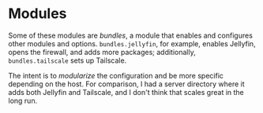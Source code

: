# Modules

Some of these modules are _bundles_, a module that enables and configures other modules and options. `bundles.jellyfin`, for example, enables Jellyfin, opens the firewall, and adds more packages; additionally, `bundles.tailscale` sets up Tailscale.

The intent is to _modularize_ the configuration and be more specific depending on the host. For comparison, I had a server directory where it adds both Jellyfin and Tailscale, and I don't think that scales great in the long run.
